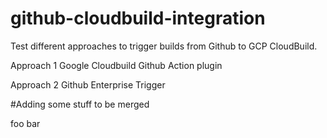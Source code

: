 # github-cloudbuild-integration

Test different approaches to trigger builds from Github to GCP CloudBuild.

Approach 1
Google Cloudbuild Github Action plugin

Approach 2
Github Enterprise Trigger

#Adding some stuff to be merged

foo bar 
